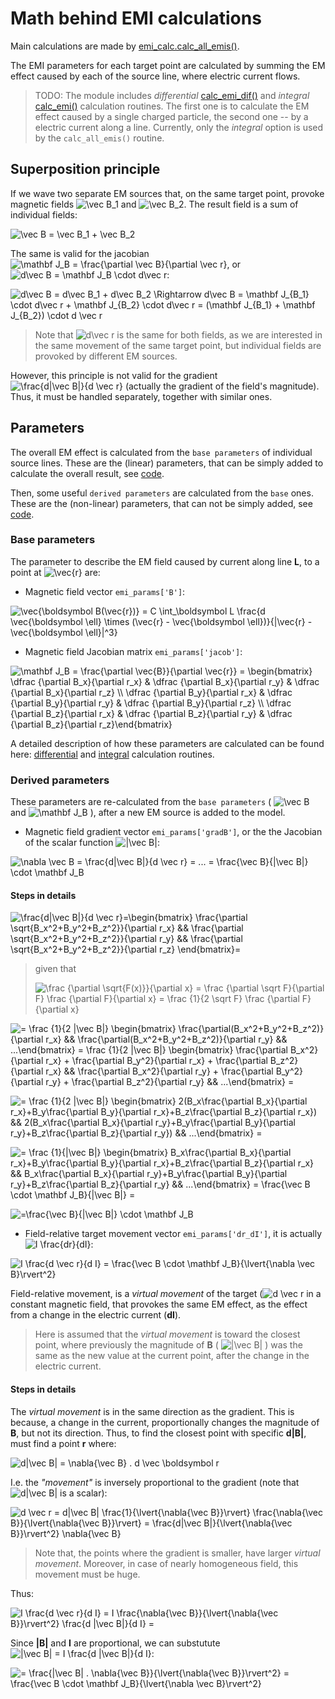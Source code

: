 <!--
This source is edited with VSCode, with help of:
- "Markdown+Math" (vscode:extension/goessner.mdmath) -- Preview during editing
- "Markdown Preview Github Styling" (vscode:extension/bierner.markdown-preview-github-styles) -- Match GitHub style
- Task "Math to image" (docs/math2img.py) -- Generate markdown-image tag URLs from LaTeX math expressions
-->
# Math behind EMI calculations

Main calculations are made by [emi_calc.calc_all_emis()](../emi_calc.py#L259-L321).

The EMI parameters for each target point are calculated by summing the EM effect caused by each of
the source line, where electric current flows.

> TODO: The module includes *differential* [calc_emi_dif()](../emi_calc.py#L34-L101) and *integral*
> [calc_emi()](../emi_calc.py#L103-L236) calculation routines. The first one is to calculate the EM
> effect caused by a single charged particle, the second one -- by a electric current along a line.
> Currently, only the *integral* option is used by the ```calc_all_emis()``` routine.


## Superposition principle

If we wave two separate EM sources that, on the same target point, provoke magnetic fields
![$$\vec B_1$$](https://render.githubusercontent.com/render/math?math=%5Cvec%20B_1) and ![$$\vec B_2$$](https://render.githubusercontent.com/render/math?math=%5Cvec%20B_2).
The result field is a sum of individual fields:

 ![$$\vec B = \vec B_1 + \vec B_2$$](https://render.githubusercontent.com/render/math?math=%5Cvec%20B%20%3D%20%5Cvec%20B_1%20%2B%20%5Cvec%20B_2)

The same is valid for the jacobian ![$$\mathbf J_B = \frac{\partial \vec B}{\partial \vec r}$$](https://render.githubusercontent.com/render/math?math=%5Cmathbf%20J_B%20%3D%20%5Cfrac%7B%5Cpartial%20%5Cvec%20B%7D%7B%5Cpartial%20%5Cvec%20r%7D),
or ![$$d\vec B = \mathbf J_B \cdot d\vec r$$](https://render.githubusercontent.com/render/math?math=d%5Cvec%20B%20%3D%20%5Cmathbf%20J_B%20%5Ccdot%20d%5Cvec%20r):

![$$d\vec B = d\vec B_1 + d\vec B_2 \Rightarrow d\vec B = \mathbf J_{B_1} \cdot d\vec r + \mathbf J_{B_2} \cdot d\vec r = (\mathbf J_{B_1} + \mathbf J_{B_2}) \cdot d \vec r$$](https://render.githubusercontent.com/render/math?math=d%5Cvec%20B%20%3D%20d%5Cvec%20B_1%20%2B%20d%5Cvec%20B_2%20%5CRightarrow%20d%5Cvec%20B%20%3D%20%5Cmathbf%20J_%7BB_1%7D%20%5Ccdot%20d%5Cvec%20r%20%2B%20%5Cmathbf%20J_%7BB_2%7D%20%5Ccdot%20d%5Cvec%20r%20%3D%20%28%5Cmathbf%20J_%7BB_1%7D%20%2B%20%5Cmathbf%20J_%7BB_2%7D%29%20%5Ccdot%20d%20%5Cvec%20r)

> Note that ![$$d\vec r$$](https://render.githubusercontent.com/render/math?math=d%5Cvec%20r)
> is the same for both fields, as we are interested in the same movement of the same target point,
> but individual fields are provoked by different EM sources.

However, this principle is not valid for the gradient ![$$\frac{d|\vec B|}{d \vec r}$$](https://render.githubusercontent.com/render/math?math=%5Cfrac%7Bd%7C%5Cvec%20B%7C%7D%7Bd%20%5Cvec%20r%7D)
(actually the gradient of the field's magnitude). Thus, it must be handled separately, together with
similar ones.


## Parameters

The overall EM effect is calculated from the `base parameters` of individual source lines. These
are the (linear) parameters, that can be simply added to calculate the overall result, see
[code](../emi_calc.py#L310-L311).

Then, some useful `derived parameters` are calculated from the `base` ones. These are the
(non-linear) parameters, that can not be simply added, see [code](../emi_calc.py#L318-L319).


### Base parameters

The parameter to describe the EM field caused by current along line **L**, to a point at ![$$\vec{r}$$](https://render.githubusercontent.com/render/math?math=%5Cvec%7Br%7D) are:

- Magnetic field vector ```emi_params['B']```:

 ![$$\vec{\boldsymbol B(\vec{r})} = C \int_\boldsymbol L \frac{d \vec{\boldsymbol \ell} \times (\vec{r} - \vec{\boldsymbol \ell})}{|\vec{r} - \vec{\boldsymbol \ell}|^3}$$](https://render.githubusercontent.com/render/math?math=%5Cvec%7B%5Cboldsymbol%20B%28%5Cvec%7Br%7D%29%7D%20%3D%20C%20%5Cint_%5Cboldsymbol%20L%20%5Cfrac%7Bd%20%5Cvec%7B%5Cboldsymbol%20%5Cell%7D%20%5Ctimes%20%28%5Cvec%7Br%7D%20-%20%5Cvec%7B%5Cboldsymbol%20%5Cell%7D%29%7D%7B%7C%5Cvec%7Br%7D%20-%20%5Cvec%7B%5Cboldsymbol%20%5Cell%7D%7C%5E3%7D)


- Magnetic field Jacobian matrix ```emi_params['jacob']```:

 ![$$\mathbf J_B = \frac{\partial \vec{B}}{\partial \vec{r}} = \begin{bmatrix} \dfrac {\partial B_x}{\partial r_x} & \dfrac {\partial B_x}{\partial r_y} & \dfrac {\partial B_x}{\partial r_z} \\ \dfrac {\partial B_y}{\partial r_x} & \dfrac {\partial B_y}{\partial r_y} & \dfrac {\partial B_y}{\partial r_z} \\ \dfrac {\partial B_z}{\partial r_x} & \dfrac {\partial B_z}{\partial r_y} & \dfrac {\partial B_z}{\partial r_z}\end{bmatrix}$$](https://render.githubusercontent.com/render/math?math=%5Cmathbf%20J_B%20%3D%20%5Cfrac%7B%5Cpartial%20%5Cvec%7BB%7D%7D%7B%5Cpartial%20%5Cvec%7Br%7D%7D%20%3D%20%5Cbegin%7Bbmatrix%7D%20%5Cdfrac%20%7B%5Cpartial%20B_x%7D%7B%5Cpartial%20r_x%7D%20%26%20%5Cdfrac%20%7B%5Cpartial%20B_x%7D%7B%5Cpartial%20r_y%7D%20%26%20%5Cdfrac%20%7B%5Cpartial%20B_x%7D%7B%5Cpartial%20r_z%7D%20%5C%5C%20%5Cdfrac%20%7B%5Cpartial%20B_y%7D%7B%5Cpartial%20r_x%7D%20%26%20%5Cdfrac%20%7B%5Cpartial%20B_y%7D%7B%5Cpartial%20r_y%7D%20%26%20%5Cdfrac%20%7B%5Cpartial%20B_y%7D%7B%5Cpartial%20r_z%7D%20%5C%5C%20%5Cdfrac%20%7B%5Cpartial%20B_z%7D%7B%5Cpartial%20r_x%7D%20%26%20%5Cdfrac%20%7B%5Cpartial%20B_z%7D%7B%5Cpartial%20r_y%7D%20%26%20%5Cdfrac%20%7B%5Cpartial%20B_z%7D%7B%5Cpartial%20r_z%7D%5Cend%7Bbmatrix%7D)


A detailed description of how these parameters are calculated can be found here: [differential](emi_calc-dif.md)
and [integral](emi_calc-int.md) calculation routines.


### Derived parameters

These parameters are re-calculated from the `base parameters` (
![$$\vec B$$](https://render.githubusercontent.com/render/math?math=%5Cvec%20B)
and ![$$\mathbf J_B$$](https://render.githubusercontent.com/render/math?math=%5Cmathbf%20J_B)
), after a new EM source is added to the model.

- Magnetic field gradient vector ```emi_params['gradB']```, or the the Jacobian of the scalar function ![$$|\vec B|$$](https://render.githubusercontent.com/render/math?math=%7C%5Cvec%20B%7C):

 ![$$\nabla \vec B = \frac{d|\vec B|}{d \vec r} = ... = \frac{\vec B}{|\vec B|} \cdot \mathbf J_B$$](https://render.githubusercontent.com/render/math?math=%5Cnabla%20%5Cvec%20B%20%3D%20%5Cfrac%7Bd%7C%5Cvec%20B%7C%7D%7Bd%20%5Cvec%20r%7D%20%3D%20...%20%3D%20%5Cfrac%7B%5Cvec%20B%7D%7B%7C%5Cvec%20B%7C%7D%20%5Ccdot%20%5Cmathbf%20J_B)

#### Steps in details

 ![$$\frac{d|\vec B|}{d \vec r}=\begin{bmatrix} \frac{\partial \sqrt{B_x^2+B_y^2+B_z^2}}{\partial r_x} && \frac{\partial \sqrt{B_x^2+B_y^2+B_z^2}}{\partial r_y} && \frac{\partial \sqrt{B_x^2+B_y^2+B_z^2}}{\partial r_z} \end{bmatrix}=$$](https://render.githubusercontent.com/render/math?math=%5Cfrac%7Bd%7C%5Cvec%20B%7C%7D%7Bd%20%5Cvec%20r%7D%3D%5Cbegin%7Bbmatrix%7D%20%5Cfrac%7B%5Cpartial%20%5Csqrt%7BB_x%5E2%2BB_y%5E2%2BB_z%5E2%7D%7D%7B%5Cpartial%20r_x%7D%20%26%26%20%5Cfrac%7B%5Cpartial%20%5Csqrt%7BB_x%5E2%2BB_y%5E2%2BB_z%5E2%7D%7D%7B%5Cpartial%20r_y%7D%20%26%26%20%5Cfrac%7B%5Cpartial%20%5Csqrt%7BB_x%5E2%2BB_y%5E2%2BB_z%5E2%7D%7D%7B%5Cpartial%20r_z%7D%20%5Cend%7Bbmatrix%7D%3D)

> given that
>
> ![$$\frac {\partial \sqrt{F(x)}}{\partial x} = \frac {\partial \sqrt F}{\partial F} \frac {\partial F}{\partial x} = \frac {1}{2 \sqrt F} \frac {\partial F}{\partial x}$$](https://render.githubusercontent.com/render/math?math=%5Cfrac%20%7B%5Cpartial%20%5Csqrt%7BF%28x%29%7D%7D%7B%5Cpartial%20x%7D%20%3D%20%5Cfrac%20%7B%5Cpartial%20%5Csqrt%20F%7D%7B%5Cpartial%20F%7D%20%5Cfrac%20%7B%5Cpartial%20F%7D%7B%5Cpartial%20x%7D%20%3D%20%5Cfrac%20%7B1%7D%7B2%20%5Csqrt%20F%7D%20%5Cfrac%20%7B%5Cpartial%20F%7D%7B%5Cpartial%20x%7D)

 ![$$= \frac {1}{2 |\vec B|} \begin{bmatrix} \frac{\partial(B_x^2+B_y^2+B_z^2)}{\partial r_x} && \frac{\partial(B_x^2+B_y^2+B_z^2)}{\partial r_y} && ...\end{bmatrix} = \frac {1}{2 |\vec B|} \begin{bmatrix} \frac{\partial B_x^2}{\partial r_x} + \frac{\partial B_y^2}{\partial r_x} + \frac{\partial B_z^2}{\partial r_x} && \frac{\partial B_x^2}{\partial r_y} + \frac{\partial B_y^2}{\partial r_y} + \frac{\partial B_z^2}{\partial r_y} && ...\end{bmatrix} =$$](https://render.githubusercontent.com/render/math?math=%3D%20%5Cfrac%20%7B1%7D%7B2%20%7C%5Cvec%20B%7C%7D%20%5Cbegin%7Bbmatrix%7D%20%5Cfrac%7B%5Cpartial%28B_x%5E2%2BB_y%5E2%2BB_z%5E2%29%7D%7B%5Cpartial%20r_x%7D%20%26%26%20%5Cfrac%7B%5Cpartial%28B_x%5E2%2BB_y%5E2%2BB_z%5E2%29%7D%7B%5Cpartial%20r_y%7D%20%26%26%20...%5Cend%7Bbmatrix%7D%20%3D%20%5Cfrac%20%7B1%7D%7B2%20%7C%5Cvec%20B%7C%7D%20%5Cbegin%7Bbmatrix%7D%20%5Cfrac%7B%5Cpartial%20B_x%5E2%7D%7B%5Cpartial%20r_x%7D%20%2B%20%5Cfrac%7B%5Cpartial%20B_y%5E2%7D%7B%5Cpartial%20r_x%7D%20%2B%20%5Cfrac%7B%5Cpartial%20B_z%5E2%7D%7B%5Cpartial%20r_x%7D%20%26%26%20%5Cfrac%7B%5Cpartial%20B_x%5E2%7D%7B%5Cpartial%20r_y%7D%20%2B%20%5Cfrac%7B%5Cpartial%20B_y%5E2%7D%7B%5Cpartial%20r_y%7D%20%2B%20%5Cfrac%7B%5Cpartial%20B_z%5E2%7D%7B%5Cpartial%20r_y%7D%20%26%26%20...%5Cend%7Bbmatrix%7D%20%3D)

 ![$$= \frac {1}{2 |\vec B|} \begin{bmatrix} 2(B_x\frac{\partial B_x}{\partial r_x}+B_y\frac{\partial B_y}{\partial r_x}+B_z\frac{\partial B_z}{\partial r_x}) && 2(B_x\frac{\partial B_x}{\partial r_y}+B_y\frac{\partial B_y}{\partial r_y}+B_z\frac{\partial B_z}{\partial r_y}) && ...\end{bmatrix} =$$](https://render.githubusercontent.com/render/math?math=%3D%20%5Cfrac%20%7B1%7D%7B2%20%7C%5Cvec%20B%7C%7D%20%5Cbegin%7Bbmatrix%7D%202%28B_x%5Cfrac%7B%5Cpartial%20B_x%7D%7B%5Cpartial%20r_x%7D%2BB_y%5Cfrac%7B%5Cpartial%20B_y%7D%7B%5Cpartial%20r_x%7D%2BB_z%5Cfrac%7B%5Cpartial%20B_z%7D%7B%5Cpartial%20r_x%7D%29%20%26%26%202%28B_x%5Cfrac%7B%5Cpartial%20B_x%7D%7B%5Cpartial%20r_y%7D%2BB_y%5Cfrac%7B%5Cpartial%20B_y%7D%7B%5Cpartial%20r_y%7D%2BB_z%5Cfrac%7B%5Cpartial%20B_z%7D%7B%5Cpartial%20r_y%7D%29%20%26%26%20...%5Cend%7Bbmatrix%7D%20%3D)

 ![$$= \frac {1}{|\vec B|} \begin{bmatrix} B_x\frac{\partial B_x}{\partial r_x}+B_y\frac{\partial B_y}{\partial r_x}+B_z\frac{\partial B_z}{\partial r_x} && B_x\frac{\partial B_x}{\partial r_y}+B_y\frac{\partial B_y}{\partial r_y}+B_z\frac{\partial B_z}{\partial r_y} && ...\end{bmatrix} = \frac{\vec B \cdot \mathbf J_B}{|\vec B|} =$$](https://render.githubusercontent.com/render/math?math=%3D%20%5Cfrac%20%7B1%7D%7B%7C%5Cvec%20B%7C%7D%20%5Cbegin%7Bbmatrix%7D%20B_x%5Cfrac%7B%5Cpartial%20B_x%7D%7B%5Cpartial%20r_x%7D%2BB_y%5Cfrac%7B%5Cpartial%20B_y%7D%7B%5Cpartial%20r_x%7D%2BB_z%5Cfrac%7B%5Cpartial%20B_z%7D%7B%5Cpartial%20r_x%7D%20%26%26%20B_x%5Cfrac%7B%5Cpartial%20B_x%7D%7B%5Cpartial%20r_y%7D%2BB_y%5Cfrac%7B%5Cpartial%20B_y%7D%7B%5Cpartial%20r_y%7D%2BB_z%5Cfrac%7B%5Cpartial%20B_z%7D%7B%5Cpartial%20r_y%7D%20%26%26%20...%5Cend%7Bbmatrix%7D%20%3D%20%5Cfrac%7B%5Cvec%20B%20%5Ccdot%20%5Cmathbf%20J_B%7D%7B%7C%5Cvec%20B%7C%7D%20%3D)

 ![$$=\frac{\vec B}{|\vec B|} \cdot \mathbf J_B$$](https://render.githubusercontent.com/render/math?math=%3D%5Cfrac%7B%5Cvec%20B%7D%7B%7C%5Cvec%20B%7C%7D%20%5Ccdot%20%5Cmathbf%20J_B)


- Field-relative target movement vector ```emi_params['dr_dI']```, it is actually ![$$I \frac{dr}{dI}$$](https://render.githubusercontent.com/render/math?math=I%20%5Cfrac%7Bdr%7D%7BdI%7D):

 ![$$I \frac{d \vec r}{d I} = \frac{\vec B \cdot \mathbf J_B}{\lvert{\nabla \vec B}\rvert^2}$$](https://render.githubusercontent.com/render/math?math=I%20%5Cfrac%7Bd%20%5Cvec%20r%7D%7Bd%20I%7D%20%3D%20%5Cfrac%7B%5Cvec%20B%20%5Ccdot%20%5Cmathbf%20J_B%7D%7B%5Clvert%7B%5Cnabla%20%5Cvec%20B%7D%5Crvert%5E2%7D)

Field-relative movement, is a *virtual movement* of the target (![$$d \vec r$$](https://render.githubusercontent.com/render/math?math=d%20%5Cvec%20r)
in a constant magnetic field, that provokes the same EM effect, as the effect from a change in the
electric current (**dI**).

 
> Here is assumed that the *virtual movement* is toward the closest point, where previously the
> magnitude of **B** ( ![$$|\vec B|$$](https://render.githubusercontent.com/render/math?math=%7C%5Cvec%20B%7C) )
> was the same as the new value at the current point, after the change in the electric current.

#### Steps in details

The *virtual movement* is in the same direction as the gradient. This is because, a change in the
current, proportionally changes the magnitude of **B**, but not its direction. Thus, to find the
closest point with specific **d|B|**, must find a point **r** where:

![$$d|\vec B| = \nabla{\vec B} . d \vec \boldsymbol r$$](https://render.githubusercontent.com/render/math?math=d%7C%5Cvec%20B%7C%20%3D%20%5Cnabla%7B%5Cvec%20B%7D%20.%20d%20%5Cvec%20%5Cboldsymbol%20r)

I.e. the *"movement"* is inversely proportional to the gradient (note that ![$$d|\vec B|$$](https://render.githubusercontent.com/render/math?math=d%7C%5Cvec%20B%7C) is a scalar):

 ![$$d \vec r = d|\vec B| \frac{1}{\lvert{\nabla{\vec B}}\rvert} \frac{\nabla{\vec B}}{\lvert{\nabla{\vec B}}\rvert} = \frac{d|\vec B|}{\lvert{\nabla{\vec B}}\rvert^2} \nabla{\vec B}$$](https://render.githubusercontent.com/render/math?math=d%20%5Cvec%20r%20%3D%20d%7C%5Cvec%20B%7C%20%5Cfrac%7B1%7D%7B%5Clvert%7B%5Cnabla%7B%5Cvec%20B%7D%7D%5Crvert%7D%20%5Cfrac%7B%5Cnabla%7B%5Cvec%20B%7D%7D%7B%5Clvert%7B%5Cnabla%7B%5Cvec%20B%7D%7D%5Crvert%7D%20%3D%20%5Cfrac%7Bd%7C%5Cvec%20B%7C%7D%7B%5Clvert%7B%5Cnabla%7B%5Cvec%20B%7D%7D%5Crvert%5E2%7D%20%5Cnabla%7B%5Cvec%20B%7D)

> Note that, the points where the gradient is smaller, have larger *virtual movement*. Moreover,
> in case of nearly homogeneous field, this movement must be huge.

Thus:

 ![$$I \frac{d \vec r}{d I} = I \frac{\nabla{\vec B}}{\lvert{\nabla{\vec B}}\rvert^2} \frac{d |\vec B|}{d I} =$$](https://render.githubusercontent.com/render/math?math=I%20%5Cfrac%7Bd%20%5Cvec%20r%7D%7Bd%20I%7D%20%3D%20I%20%5Cfrac%7B%5Cnabla%7B%5Cvec%20B%7D%7D%7B%5Clvert%7B%5Cnabla%7B%5Cvec%20B%7D%7D%5Crvert%5E2%7D%20%5Cfrac%7Bd%20%7C%5Cvec%20B%7C%7D%7Bd%20I%7D%20%3D)

Since **|B|** and **I** are proportional, we can substutute ![$$|\vec B| = I \frac{d |\vec B|}{d I}$$](https://render.githubusercontent.com/render/math?math=%7C%5Cvec%20B%7C%20%3D%20I%20%5Cfrac%7Bd%20%7C%5Cvec%20B%7C%7D%7Bd%20I%7D):

 ![$$= \frac{|\vec B| . \nabla{\vec B}}{\lvert{\nabla{\vec B}}\rvert^2} = \frac{\vec B \cdot \mathbf J_B}{\lvert{\nabla \vec B}\rvert^2}$$](https://render.githubusercontent.com/render/math?math=%3D%20%5Cfrac%7B%7C%5Cvec%20B%7C%20.%20%5Cnabla%7B%5Cvec%20B%7D%7D%7B%5Clvert%7B%5Cnabla%7B%5Cvec%20B%7D%7D%5Crvert%5E2%7D%20%3D%20%5Cfrac%7B%5Cvec%20B%20%5Ccdot%20%5Cmathbf%20J_B%7D%7B%5Clvert%7B%5Cnabla%20%5Cvec%20B%7D%5Crvert%5E2%7D)
